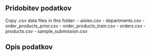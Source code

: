 ## Pridobitev podatkov

Copy .csv data files in this folder: - aisles.csv - departments.csv - order_products_prior.csv - order_products_train.csv - orders.csv - products.csv - sample_submission.csv

## Opis podatkov
